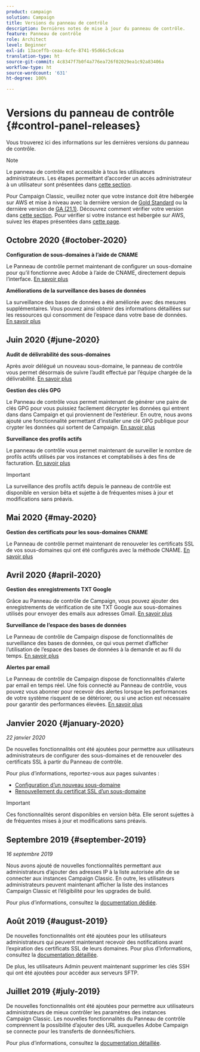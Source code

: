 ```yaml
---
product: campaign
solution: Campaign
title: Versions du panneau de contrôle
description: Dernières notes de mise à jour du panneau de contrôle.
feature: Panneau de contrôle
role: Architect
level: Beginner
exl-id: 13aceffb-ceaa-4cfe-8741-95d66c5c6caa
translation-type: ht
source-git-commit: 4c8347f7b0f4a776ea726f02029ea1c92a83406a
workflow-type: ht
source-wordcount: '631'
ht-degree: 100%

---
```


# Versions du panneau de contrôle {#control-panel-releases}

Vous trouverez ici des informations sur les dernières versions du panneau de contrôle.

>[!NOTE]
>
>Le panneau de contrôle est accessible à tous les utilisateurs administrateurs. Les étapes permettant d’accorder un accès administrateur à un utilisateur sont présentées dans [cette section](https://experienceleague.adobe.com/docs/control-panel/using/discover-control-panel/managing-permissions.html?lang=fr#discover-control-panel).
>
>Pour Campaign Classic, veuillez noter que votre instance doit être hébergée sur AWS et mise à niveau avec la dernière version de [Gold Standard](https://experienceleague.adobe.com/docs/campaign-classic/using/release-notes/gs-release/gs-overview.html?lang=fr#release-notes) ou la dernière version de [GA (21.1)](https://experienceleague.adobe.com/docs/campaign-classic/using/release-notes/latest-release.html?lang=fr#release-notes). Découvrez comment vérifier votre version dans [cette section](https://experienceleague.adobe.com/docs/campaign-classic/using/getting-started/starting-with-adobe-campaign/launching-adobe-campaign.html?lang=fr#getting-your-campaign-version). Pour vérifier si votre instance est hébergée sur AWS, suivez les étapes présentées dans [cette page](faq.md).

## Octobre 2020 {#october-2020}

**Configuration de sous-domaines à l’aide de CNAME**

Le Panneau de contrôle permet maintenant de configurer un sous-domaine pour qu’il fonctionne avec Adobe à l’aide de CNAME, directement depuis l’interface. [En savoir plus](subdomains-certificates/using/setting-up-new-subdomain.md)

**Améliorations de la surveillance des bases de données**

La surveillance des bases de données a été améliorée avec des mesures supplémentaires. Vous pouvez ainsi obtenir des informations détaillées sur les ressources qui consomment de l’espace dans votre base de données. [En savoir plus](performance-monitoring/using/database-monitoring.md)

## Juin 2020 {#june-2020}

**Audit de délivrabilité des sous-domaines**

Après avoir délégué un nouveau sous-domaine, le panneau de contrôle vous permet désormais de suivre l’audit effectué par l’équipe chargée de la délivrabilité. [En savoir plus](subdomains-certificates/using/setting-up-new-subdomain.md)

**Gestion des clés GPG**

Le Panneau de contrôle vous permet maintenant de générer une paire de clés GPG pour vous puissiez facilement décrypter les données qui entrent dans dans Campaign et qui proviennent de l’extérieur. En outre, nous avons ajouté une fonctionnalité permettant d’installer une clé GPG publique pour crypter les données qui sortent de Campaign. [En savoir plus](instances-settings/using/gpg-keys-management.md)

**Surveillance des profils actifs**

Le panneau de contrôle vous permet maintenant de surveiller le nombre de profils actifs utilisés par vos instances et comptabilisés à des fins de facturation. [En savoir plus](performance-monitoring/using/active-profiles-monitoring.md)

>[!IMPORTANT]
>
>La surveillance des profils actifs depuis le panneau de contrôle est disponible en version bêta et sujette à de fréquentes mises à jour et modifications sans préavis.

## Mai 2020 {#may-2020}

**Gestion des certificats pour les sous-domaines CNAME**

Le Panneau de contrôle permet maintenant de renouveler les certificats SSL de vos sous-domaines qui ont été configurés avec la méthode CNAME. [En savoir plus](subdomains-certificates/using/renewing-subdomain-certificate.md)

## Avril 2020 {#april-2020}

**Gestion des enregistrements TXT Google**

Grâce au Panneau de contrôle de Campaign, vous pouvez ajouter des enregistrements de vérification de site TXT Google aux sous-domaines utilisés pour envoyer des emails aux adresses Gmail. [En savoir plus](subdomains-certificates/using/managing-txt-records.md)

**Surveillance de l’espace des bases de données**

Le Panneau de contrôle de Campaign dispose de fonctionnalités de surveillance des bases de données, ce qui vous permet d’afficher l’utilisation de l’espace des bases de données à la demande et au fil du temps. [En savoir plus](performance-monitoring/using/database-monitoring.md)

**Alertes par email**

Le Panneau de contrôle de Campaign dispose de fonctionnalités d’alerte par email en temps réel. Une fois connecté au Panneau de contrôle, vous pouvez vous abonner pour recevoir des alertes lorsque les performances de votre système risquent de se détériorer, ou si une action est nécessaire pour garantir des performances élevées. [En savoir plus](performance-monitoring/using/email-alerting.md)

## Janvier 2020 {#january-2020}

*22 janvier 2020*

De nouvelles fonctionnalités ont été ajoutées pour permettre aux utilisateurs administrateurs de configurer des sous-domaines et de renouveler des certificats SSL à partir du Panneau de contrôle.

Pour plus d’informations, reportez-vous aux pages suivantes :
* [Configuration d’un nouveau sous-domaine](subdomains-certificates/using/setting-up-new-subdomain.md)
* [Renouvellement du certificat SSL d’un sous-domaine](subdomains-certificates/using/renewing-subdomain-certificate.md)

>[!IMPORTANT]
>
>Ces fonctionnalités seront disponibles en version bêta. Elle seront sujettes à de fréquentes mises à jour et modifications sans préavis.

## Septembre 2019 {#september-2019}

*16 septembre 2019*

Nous avons ajouté de nouvelles fonctionnalités permettant aux administrateurs d’ajouter des adresses IP à la liste autorisée afin de se connecter aux instances Campaign Classic.
En outre, les utilisateurs administrateurs peuvent maintenant afficher la liste des instances Campaign Classic et l’éligibilité pour les upgrades de build.

Pour plus d’informations, consultez la [documentation dédiée](instances-settings/using/ip-allow-listing-instance-access.md).

## Août 2019 {#august-2019}

De nouvelles fonctionnalités ont été ajoutées pour les utilisateurs administrateurs qui peuvent maintenant recevoir des notifications avant l’expiration des certificats SSL de leurs domaines. Pour plus d’informations, consultez la [documentation détaillée](subdomains-certificates/using/monitoring-ssl-certificates.md).

De plus, les utilisateurs Admin peuvent maintenant supprimer les clés SSH qui ont été ajoutées pour accéder aux serveurs SFTP.

## Juillet 2019 {#july-2019}

De nouvelles fonctionnalités ont été ajoutées pour permettre aux utilisateurs administrateurs de mieux contrôler les paramètres des instances Campaign Classic. Les nouvelles fonctionnalités du Panneau de contrôle comprennent la possibilité d’ajouter des URL auxquelles Adobe Campaign se connecte pour les transferts de données/fichiers.

Pour plus d’informations, consultez la [documentation détaillée](instances-settings/using/url-permissions.md).

